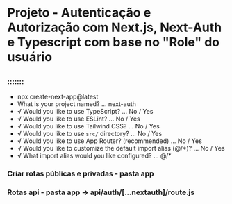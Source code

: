 # Projeto - Autenticação e Autorização com Next.js, Next-Auth e Typescript com base no "Role" do usuário

##

### :::::::
- npx create-next-app@latest
- What is your project named? ... next-auth
- √ Would you like to use TypeScript? ... No / Yes
- √ Would you like to use ESLint? ... No / Yes
- √ Would you like to use Tailwind CSS? ... No / Yes
- √ Would you like to use `src/` directory? ... No / Yes
- √ Would you like to use App Router? (recommended) ... No / Yes
- √ Would you like to customize the default import alias (@/*)? ... No / Yes
- √ What import alias would you like configured? ... @/*


### Criar rotas públicas e privadas - pasta app
### Rotas api - pasta app -> api/auth/[...nextauth]/route.js
